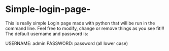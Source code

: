 # Simple-login-page-
This is really simple Login page made with python that will be run in the command line. Feel free to modify, change or remove things as you see fit!!!
The default username and password is:

USERNAME: admin 
PASSWORD: password
(all lower case)
